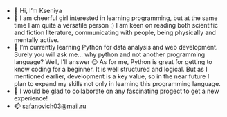 - 👋 Hi, I’m Kseniya 
- 👀 I am cheerful girl interested in learning programming, but at the same time I am quite a versatile person :) I am keen on reading both scientific and fiction literature, communicating with people, being physically and mentally active.
- 🌱 I’m currently learning Python for data analysis and web development. Surely you will ask me... why python and not another programming language? Well, I'll answer 😊 As for me, Python is great for getting to know coding for a beginner. It is well structured and logical. But as I mentioned earlier, development is a key value, so in the near future I plan to expand my skills not only in learning this programming language.
- 💞️ I would be glad to collaborate on any fascinating progect to get a new experience!
- 📫 safanovich03@mail.ru 

<!---
Kseniya22082003/Kseniya22082003 is a ✨ special ✨ repository because its `README.md` (this file) appears on your GitHub profile.
You can click the Preview link to take a look at your changes.
--->
